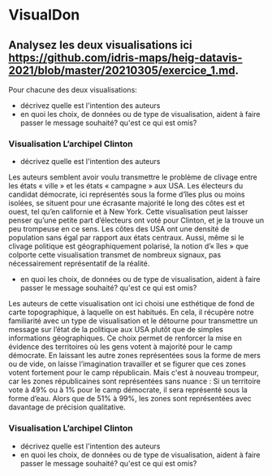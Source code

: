 # VisualDon

## Analysez les deux visualisations ici <https://github.com/idris-maps/heig-datavis-2021/blob/master/20210305/exercice_1.md>. 

Pour chacune des deux visualisations: 
- décrivez quelle est l'intention des auteurs
- en quoi les choix, de données ou de type de visualisation, aident à faire passer le message souhaité?
    qu'est ce qui est omis?


### Visualisation L’archipel Clinton

- décrivez quelle est l'intention des auteurs

Les auteurs semblent avoir voulu transmettre le problème de clivage entre les états « ville » et les états « campagne » aux USA. Les électeurs du candidat démocrate, ici représentés sous la forme d’îles plus ou moins isolées, se situent pour une écrasante majorité le long des côtes est et ouest, tel qu’en californie et à New York. Cette visualisation peut laisser penser qu’une petite part d’électeurs ont voté pour Clinton, et je la trouve un peu trompeuse en ce sens. Les côtes des USA ont une densité de population sans égal par rapport aux états centraux. Aussi, même si le clivage politique est géographiquement polarisé, la notion d’« îles » que colporte cette visualisation transmet de nombreux signaux, pas nécessairement représentatif de la réalité. 

- en quoi les choix, de données ou de type de visualisation, aident à faire passer le message souhaité?
    qu'est ce qui est omis?

Les auteurs de cette visualisation ont ici choisi une esthétique de fond de carte topographique, à laquelle on est habitués. En cela, il récupère notre familiarité avec un type de visualisation et le détourne pour transmettre un message sur l’état de la politique aux USA plutôt que de simples informations géographiques. Ce choix permet de renforcer la mise en évidence des territoires où les gens votent à majorité pour le camp démocrate. En laissant les autre zones représentées sous la forme de mers ou de vide, on laisse l’imagination travailler et se figurer que ces zones votent fortement pour le camp républicain. Mais c'est à nouveau trompeur, car les zones républicaines sont représentées sans nuance : Si un territoire vote à 49% ou à 1% pour le camp démocrate, il sera représenté sous la forme d’eau. Alors que de 51% à 99%, les zones sont représentées avec davantage de précision qualitative. 


### Visualisation L’archipel Clinton

- décrivez quelle est l'intention des auteurs
- en quoi les choix, de données ou de type de visualisation, aident à faire passer le message souhaité?
    qu'est ce qui est omis?
